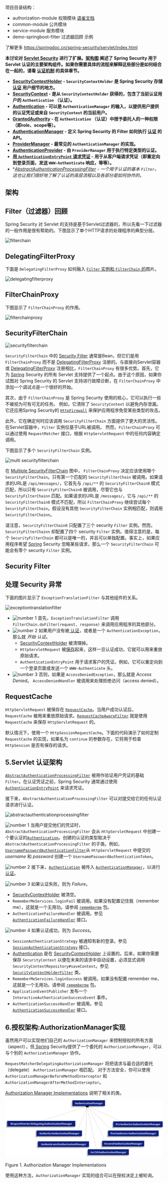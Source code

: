 项目目录结构：

* authorization-module 权限模块 [语雀文档](https://www.yuque.com/nines-_-/iuag2x/ugg2h5lxatdv2gh5)
* common-module 公共模块
* service-module 服务模块
* demo-springboot-filter 过滤器回顾 示例

  

了解更多 https://springdoc.cn/spring-security/servlet/index.html



**本讨论对 [Servlet Security](https://springdoc.cn/spring-security/servlet/architecture.html#servlet-architecture) 进行了扩展。[架构图](https://springdoc.cn/spring-security/servlet/architecture.html#servlet-architecture) 阐述了 Spring Security 用于 Servlet 认证的主要架构组件。如果你需要具体的流程来解释这些部分是如何结合在一起的，请看 [认证机制](https://springdoc.cn/spring-security/servlet/authentication/index.html#servlet-authentication-mechanisms) 的具体章节。**

- **[SecurityContextHolder](https://springdoc.cn/spring-security/servlet/authentication/architecture.html#servlet-authentication-securitycontextholder) - `SecurityContextHolder` 是 Spring Security 存储 [认证](https://springdoc.cn/spring-security/features/authentication/index.html#authentication) 用户细节的地方。**
- **[SecurityContext](https://springdoc.cn/spring-security/servlet/authentication/architecture.html#servlet-authentication-securitycontext) - 是从 `SecurityContextHolder` 获得的，包含了当前认证用户的 `Authentication` （认证）。**
- **[Authentication](https://springdoc.cn/spring-security/servlet/authentication/architecture.html#servlet-authentication-authentication) - 可以是 `AuthenticationManager` 的输入，以提供用户提供的认证凭证或来自 `SecurityContext` 的当前用户。**
- **[GrantedAuthority](https://springdoc.cn/spring-security/servlet/authentication/architecture.html#servlet-authentication-granted-authority) - 在 `Authentication` （认证）中授予委托人的一种权限（即role、scope等）。**
- **[AuthenticationManager](https://springdoc.cn/spring-security/servlet/authentication/architecture.html#servlet-authentication-authenticationmanager) - 定义 Spring Security 的 Filter 如何执行 [认证](https://springdoc.cn/spring-security/features/authentication/index.html#authentication) 的API。**
- **[ProviderManager](https://springdoc.cn/spring-security/servlet/authentication/architecture.html#servlet-authentication-providermanager) - 最常见的 `AuthenticationManager` 的实现。**
- **[AuthenticationProvider](https://springdoc.cn/spring-security/servlet/authentication/architecture.html#servlet-authentication-authenticationprovider) - 由 `ProviderManager` 用于执行特定类型的认证。**
- **[用 `AuthenticationEntryPoint` 请求凭证](https://springdoc.cn/spring-security/servlet/authentication/architecture.html#servlet-authentication-authenticationentrypoint) - 用于从客户端请求凭证（即重定向到登录页面，发送 `WWW-Authenticate` 响应，等等）。**
- **[AbstractAuthenticationProcessingFilter](https://springdoc.cn/spring-security/servlet/authentication/architecture.html#servlet-authentication-abstractprocessingfilter) - 一个用于认证的基本 `Filter`。这也让我们很好地了解了认证的高层流程以及各部分是如何协作的。*





## 架构

## Filter（过滤器）回顾

Spring Security 对 Servlet 的支持是基于Servlet过滤器的，所以先看一下过滤器的一般作用是很有帮助的。下图显示了单个HTTP请求的处理程序的典型分层。

![filterchain](/Users/maizi/Documents/0.Quick-Start/spring-security-quick-start/file/imgs/filterchain.png)



## DelegatingFilterProxy

下面是 `DelegatingFilterProxy` 如何融入 [`Filter` 实例和 `FilterChain` 的](https://springdoc.cn/spring-security/servlet/architecture.html#servlet-filters-review)图片。

![delegatingfilterproxy](/Users/maizi/Documents/0.Quick-Start/spring-security-quick-start/file/imgs/delegatingfilterproxy.png)

## FilterChainProxy

下图显示了 `FilterChainProxy` 的作用。

![filterchainproxy](/Users/maizi/Documents/0.Quick-Start/spring-security-quick-start/file/imgs/filterchainproxy.png)



## SecurityFilterChain



![securityfilterchain](/Users/maizi/Documents/0.Quick-Start/spring-security-quick-start/file/imgs/securityfilterchain.png)

`SecurityFilterChain` 中的 [Security Filter](https://springdoc.cn/spring-security/servlet/architecture.html#servlet-security-filters) 通常是Bean，但它们是用 `FilterChainProxy` 而不是 [DelegatingFilterProxy](https://springdoc.cn/spring-security/servlet/architecture.html#servlet-delegatingfilterproxy) 注册的。与直接向Servlet容器或 [DelegatingFilterProxy](https://springdoc.cn/spring-security/servlet/architecture.html#servlet-delegatingfilterproxy) 注册相比，`FilterChainProxy` 有很多优势。首先，它为 [ Spring](https://springdoc.cn/spring-security/servlet/architecture.html#) Security 的所有 Servlet 支持提供了一个起点。由于这个原因，如果你试图对 Spring Security 的 Servlet 支持进行故障诊断，在 `FilterChainProxy` 中添加一个调试点是一个很好的开始。

其次，由于 `FilterChainProxy` 是 Spring Security 使用的核心，它可以执行一些不被视为可有可无的任务。 例如，它清除了 `SecurityContext` 以避免内存泄漏。它还应用Spring Security的 [`HttpFirewall`](https://springdoc.cn/spring-security/servlet/exploits/firewall.html#servlet-httpfirewall) 来保护应用程序免受某些类型的攻击。

此外，它在确定何时应该调用 `SecurityFilterChain` 方面提供了更大的灵活性。在Servlet容器中，`Filter` 实例仅基于URL被调用。 然而，`FilterChainProxy` 可以通过使用 `RequestMatcher` 接口，根据 `HttpServletRequest` 中的任何内容确定调用。

下图显示了多个 `SecurityFilterChain` 实例。

![multi securityfilterchain](/Users/maizi/Documents/0.Quick-Start/spring-security-quick-start/file/imgs/multi-securityfilterchain.png)

在 [Multiple SecurityFilterChain](https://springdoc.cn/spring-security/servlet/architecture.html#servlet-multi-securityfilterchain-figure) 图中， `FilterChainProxy` 决定应该使用哪个 `SecurityFilterChain`。只有第一个匹配的 `SecurityFilterChain` 被调用。如果请求的URL是 `/api/messages/`，它首先与 `/api/**` 的 `SecurityFilterChain0` 模式匹配，所以只有 `SecurityFilterChain0` 被调用，尽管它也与 `SecurityFilterChainn` 匹配。如果请求的URL是 `/messages/`，它与 `/api/**` 的 `SecurityFilterChain0` 模式不匹配，所以 `FilterChainProxy` 继续尝试每个 `SecurityFilterChain`。假设没有其他 `SecurityFilterChain` 实例相匹配，则调用 `SecurityFilterChainn`。

请注意，`SecurityFilterChain0` 只配置了三个 security `Filter` 实例。然而，`SecurityFilterChainn` 却配置了四个 security `Filter` 实例。值得注意的是，每个 `SecurityFilterChain` 都可以是唯一的，并且可以单独配置。事实上，如果应用程序希望 [ Spring](https://springdoc.cn/spring-security/servlet/architecture.html#) Security 忽略某些请求，那么一个 `SecurityFilterChain` 可能会有零个 security `Filter` 实例。

## Security Filter

## 处理 Security 异常

下面的图片显示了 `ExceptionTranslationFilter` 与其他组件的关系。

![exceptiontranslationfilter](https://springdoc.cn/spring-security/_images/servlet/architecture/exceptiontranslationfilter.png)

- ![number 1](https://springdoc.cn/spring-security/_images/icons/number_1.png) 首先，`ExceptionTranslationFilter` 调用 `FilterChain.doFilter(request, response)` 来调用应用程序的其他部分。
- ![number 2](https://springdoc.cn/spring-security/_images/icons/number_2.png) 如果用户没有被[ 认证](https://springdoc.cn/spring-security/servlet/architecture.html#)，或者是一个 `AuthenticationException`，那么就 *开始 认证*。
  - [SecurityContextHolder](https://springdoc.cn/spring-security/servlet/authentication/architecture.html#servlet-authentication-securitycontextholder) 被清理掉。
  - `HttpServletRequest` 被[保存](https://springdoc.cn/spring-security/servlet/architecture.html#savedrequests)起来，这样一旦认证成功，它就可以用来重放原始请求。
  - `AuthenticationEntryPoint` 用于请求客户的凭证。例如，它可以重定向到一个登录页面或发送一个 `WWW-Authenticate` 头。
- ![number 3](https://springdoc.cn/spring-security/_images/icons/number_3.png) 否则，如果是 `AccessDeniedException`，那么就是 *Access Denied*。 `AccessDeniedHandler` 被调用来处理拒绝访问（access denied）。

## RequestCache

`HttpServletRequest` 被保存在 [`RequestCache`](https://docs.spring.io/spring-security/site/docs/current/api/org/springframework/security/web/savedrequest/RequestCache.html)。当用户成功认证后，`RequestCache` 被用来重放原始请求。[`RequestCacheAwareFilter`](https://springdoc.cn/spring-security/servlet/architecture.html#requestcacheawarefilter) 就是使用 `RequestCache` 来保存 `HttpServletRequest` 的。

默认情况下，使用一个 `HttpSessionRequestCache`。下面的代码演示了如何定制 `RequestCache` 的实现，如果名为 `continue` 的参数存在，它将用于检查 `HttpSession` 是否有保存的请求。

## 5.Servlet 认证架构

[`AbstractAuthenticationProcessingFilter`](https://docs.spring.io/spring-security/site/docs/current/api/org/springframework/security/web/authentication/AbstractAuthenticationProcessingFilter.html) 被用作验证用户凭证的基础 `Filter`。在认证凭证之前，Spring Security 通常通过使用[`AuthenticationEntryPoint`](https://springdoc.cn/spring-security/servlet/authentication/architecture.html#servlet-authentication-authenticationentrypoint) 来请求凭证。

接下来，`AbstractAuthenticationProcessingFilter` 可以对提交给它的任何认证请求进行认证。

![abstractauthenticationprocessingfilter](/Users/maizi/Documents/0.Quick-Start/spring-security-quick-start/file/imgs/abstractauthenticationprocessingfilter.png)

![number 1](https://springdoc.cn/spring-security/_images/icons/number_1.png) 当用户提交他们的凭证时，`AbstractAuthenticationProcessingFilter` 会从 `HttpServletRequest` 中创建一个要认证的[`Authentication`](https://springdoc.cn/spring-security/servlet/authentication/architecture.html#servlet-authentication-authentication)。创建的认证的类型取决于 `AbstractAuthenticationProcessingFilter` 的子类。例如，[`UsernamePasswordAuthenticationFilter`](https://springdoc.cn/spring-security/servlet/authentication/passwords/form.html#servlet-authentication-usernamepasswordauthenticationfilter)从 `HttpServletRequest` 中提交的 *username* 和 *password* 创建一个 `UsernamePasswordAuthenticationToken`。

![number 2](https://springdoc.cn/spring-security/_images/icons/number_2.png) 接下来，[`Authentication`](https://springdoc.cn/spring-security/servlet/authentication/architecture.html#servlet-authentication-authentication) 被传入 [`AuthenticationManager`](https://springdoc.cn/spring-security/servlet/authentication/architecture.html#servlet-authentication-authenticationmanager)，以进行[ 认证](https://springdoc.cn/spring-security/servlet/authentication/architecture.html#)。

![number 3](https://springdoc.cn/spring-security/_images/icons/number_3.png) 如果认证失败，则为 *Failure*。

- [SecurityContextHolder](https://springdoc.cn/spring-security/servlet/authentication/architecture.html#servlet-authentication-securitycontextholder) 被清空。
- `RememberMeServices.loginFail` 被调用。如果没有配置记住我（remember me），这就是一个无用功。请参阅 [`rememberme`](https://docs.spring.io/spring-security/site/docs/current/api/org/springframework/security/web/authentication/rememberme/package-frame.html) 包。
- `AuthenticationFailureHandler` 被调用。参见 [`AuthenticationFailureHandler`](https://docs.spring.io/spring-security/site/docs/current/api/org/springframework/security/web/authentication/AuthenticationFailureHandler.html) 接口。

![number 4](https://springdoc.cn/spring-security/_images/icons/number_4.png) 如果认证成功，则为 *Success*。

- `SessionAuthenticationStrategy` 被通知有新的登录。参见 [`SessionAuthenticationStrategy`](https://docs.spring.io/spring-security/site/docs/current/api/org/springframework/security/web/authentication/session/SessionAuthenticationStrategy.html) 接口。
- [Authentication](https://springdoc.cn/spring-security/servlet/authentication/architecture.html#servlet-authentication-authentication) 是在 [SecurityContextHolder](https://springdoc.cn/spring-security/servlet/authentication/architecture.html#servlet-authentication-securitycontextholder) 上设置的。后来，如果你需要保存 `SecurityContext` 以便在未来的请求中自动设置，必须显式调用 `SecurityContextRepository#saveContext`。参见 [`SecurityContextHolderFilter`](https://docs.spring.io/spring-security/site/docs/current/api/org/springframework/security/web/context/SecurityContextHolderFilter.html) 类。
- `RememberMeServices.loginSuccess` 被调用。如果没有配置 remember me，这就是一个无用功。请参阅 [`rememberme`](https://docs.spring.io/spring-security/site/docs/current/api/org/springframework/security/web/authentication/rememberme/package-frame.html) 包。
- `ApplicationEventPublisher` 发布一个 `InteractiveAuthenticationSuccessEvent` 事件。
- `AuthenticationSuccessHandler` 被调用。参见 [`AuthenticationSuccessHandler`](https://docs.spring.io/spring-security/site/docs/current/api/org/springframework/security/web/authentication/AuthenticationSuccessHandler.html) 接口。



## 6.授权架构:AuthorizationManager实现

虽然用户可以实现他们自己的 `AuthorizationManager` 来控制授权的所有方面（aspect），但[ Spring](https://springdoc.cn/spring-security/servlet/authorization/architecture.html#) Security提供了一个委托的 `AuthorizationManager`，可以与个别的 `AuthorizationManager` 协作。

`RequestMatcherDelegatingAuthorizationManager` 将把请求与最合适的委托（delegate） `AuthorizationManager` 相匹配。 对于方法安全，你可以使用 `AuthorizationManagerBeforeMethodInterceptor` 和 `AuthorizationManagerAfterMethodInterceptor`。

[Authorization Manager Implementations](https://springdoc.cn/spring-security/servlet/authorization/architecture.html#authz-authorization-manager-implementations) 说明了相关的类。

![authorizationhierarchy](file/imgs/authorizationhierarchy.png)

Figure 1. Authorization Manager Implementations

使用这种方法，`AuthorizationManager` 实现的组合可以在授权决定上被轮询。